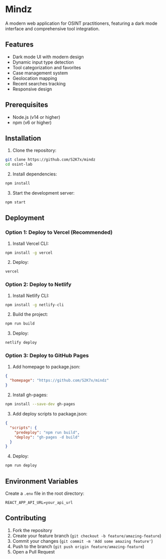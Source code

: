 # Mindz

A modern web application for OSINT practitioners, featuring a dark mode interface and comprehensive tool integration.

## Features

- Dark mode UI with modern design
- Dynamic input type detection
- Tool categorization and favorites
- Case management system
- Geolocation mapping
- Recent searches tracking
- Responsive design

## Prerequisites

- Node.js (v14 or higher)
- npm (v6 or higher)

## Installation

1. Clone the repository:
```bash
git clone https://github.com/S2K7x/mindz
cd osint-lab
```

2. Install dependencies:
```bash
npm install
```

3. Start the development server:
```bash
npm start
```

## Deployment

### Option 1: Deploy to Vercel (Recommended)

1. Install Vercel CLI:
```bash
npm install -g vercel
```

2. Deploy:
```bash
vercel
```

### Option 2: Deploy to Netlify

1. Install Netlify CLI:
```bash
npm install -g netlify-cli
```

2. Build the project:
```bash
npm run build
```

3. Deploy:
```bash
netlify deploy
```

### Option 3: Deploy to GitHub Pages

1. Add homepage to package.json:
```json
{
  "homepage": "https://github.com/S2K7x/mindz"
}
```

2. Install gh-pages:
```bash
npm install --save-dev gh-pages
```

3. Add deploy scripts to package.json:
```json
{
  "scripts": {
    "predeploy": "npm run build",
    "deploy": "gh-pages -d build"
  }
}
```

4. Deploy:
```bash
npm run deploy
```

## Environment Variables

Create a `.env` file in the root directory:

```env
REACT_APP_API_URL=your_api_url
```

## Contributing

1. Fork the repository
2. Create your feature branch (`git checkout -b feature/amazing-feature`)
3. Commit your changes (`git commit -m 'Add some amazing feature'`)
4. Push to the branch (`git push origin feature/amazing-feature`)
5. Open a Pull Request
